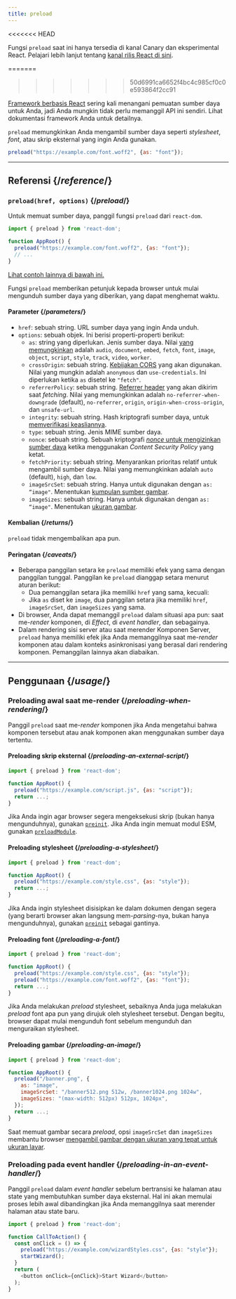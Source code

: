 ```yaml
---
title: preload
---
```


<<<<<<< HEAD
<Canary>

Fungsi `preload` saat ini hanya tersedia di kanal Canary dan eksperimental React. Pelajari lebih lanjut tentang [kanal rilis React di sini](/community/versioning-policy#all-release-channels).

</Canary>

=======
>>>>>>> 50d6991ca6652f4bc4c985cf0c0e593864f2cc91
<Note>

[Framework berbasis React](/learn/start-a-new-react-project) sering kali menangani pemuatan sumber daya untuk Anda, jadi Anda mungkin tidak perlu memanggil API ini sendiri. Lihat dokumentasi framework Anda untuk detailnya.

</Note>

<Intro>

`preload` memungkinkan Anda mengambil sumber daya seperti *stylesheet*, *font*, atau skrip eksternal yang ingin Anda gunakan.

```js
preload("https://example.com/font.woff2", {as: "font"});
```

</Intro>

<InlineToc />

---

## Referensi {/*reference*/}

### `preload(href, options)` {/*preload*/}

Untuk memuat sumber daya, panggil fungsi `preload` dari `react-dom`.

```js
import { preload } from 'react-dom';

function AppRoot() {
  preload("https://example.com/font.woff2", {as: "font"});
  // ...
}

```

[Lihat contoh lainnya di bawah ini.](#usage)

Fungsi `preload` memberikan petunjuk kepada browser untuk mulai mengunduh sumber daya yang diberikan, yang dapat menghemat waktu.

#### Parameter {/*parameters*/}

* `href`: sebuah string. URL sumber daya yang ingin Anda unduh.
* `options`: sebuah objek. Ini berisi properti-properti berikut:
  *  `as`: string yang diperlukan. Jenis sumber daya. Nilai [yang memungkinkan](https://developer.mozilla.org/en-US/docs/Web/HTML/Element/link#as) adalah `audio`, `document`, `embed`, `fetch`, `font`, `image`, `object`, `script`, `style`, `track`, `video`, `worker`.
  *  `crossOrigin`: sebuah string. [Kebijakan CORS](https://developer.mozilla.org/en-US/docs/Web/HTML/Attributes/crossorigin) yang akan digunakan. Nilai yang mungkin adalah `anonymous` dan `use-credentials`. Ini diperlukan ketika `as` disetel ke `"fetch"`.
  *  `referrerPolicy`: sebuah string. [Referrer header](https://developer.mozilla.org/en-US/docs/Web/HTML/Element/link#referrerpolicy) yang akan dikirim saat *fetching*. Nilai yang memungkinkan adalah `no-referrer-when-downgrade` (default), `no-referrer`, `origin`, `origin-when-cross-origin`, dan `unsafe-url`.
  *  `integrity`: sebuah string. Hash kriptografi sumber daya, untuk [memverifikasi keasliannya](https://developer.mozilla.org/en-US/docs/Web/Security/Subresource_Integrity).
  *  `type`: sebuah string. Jenis MIME sumber daya.
  *  `nonce`: sebuah string. Sebuah kriptografi [*nonce* untuk mengizinkan sumber daya](https://developer.mozilla.org/en-US/docs/Web/HTML/Global_attributes/nonce) ketika menggunakan *Content Security Policy* yang ketat.
  *  `fetchPriority`: sebuah string. Menyarankan prioritas relatif untuk mengambil sumber daya. Nilai yang memungkinkan adalah `auto` (default), `high`, dan `low`.
  *  `imageSrcSet`: sebuah string. Hanya untuk digunakan dengan `as: “image"`. Menentukan [kumpulan sumber gambar](https://developer.mozilla.org/en-US/docs/Learn/HTML/Multimedia_and_embedding/Responsive_images).
  *  `imageSizes`: sebuah string. Hanya untuk digunakan dengan `as: “image"`. Menentukan [ukuran gambar](https://developer.mozilla.org/en-US/docs/Learn/HTML/Multimedia_and_embedding/Responsive_images).

#### Kembalian {/*returns*/}

`preload` tidak mengembalikan apa pun.

#### Peringatan {/*caveats*/}

* Beberapa panggilan setara ke `preload` memiliki efek yang sama dengan panggilan tunggal. Panggilan ke `preload` dianggap setara menurut aturan berikut:
  * Dua pemanggilan setara jika memiliki `href` yang sama, kecuali:
  * Jika `as` diset ke `image`, dua panggilan setara jika memiliki `href`, `imageSrcSet`, dan `imageSizes` yang sama.
* Di browser, Anda dapat memanggil `preload` dalam situasi apa pun: saat me-*render* komponen, di *Effect*, di *event handler*, dan sebagainya.
* Dalam rendering sisi server atau saat merender Komponen Server, `preload` hanya memiliki efek jika Anda memanggilnya saat me-*render* komponen atau dalam konteks asinkronisasi yang berasal dari rendering komponen. Pemanggilan lainnya akan diabaikan.

---

## Penggunaan {/*usage*/}

### Preloading awal saat me-render {/*preloading-when-rendering*/}

Panggil `preload` saat me-*render* komponen jika Anda mengetahui bahwa komponen tersebut atau anak komponen akan menggunakan sumber daya tertentu.

<Recipes titleText="Examples of preloading">

#### Preloading skrip eksternal {/*preloading-an-external-script*/}

```js
import { preload } from 'react-dom';

function AppRoot() {
  preload("https://example.com/script.js", {as: "script"});
  return ...;
}
```

Jika Anda ingin agar browser segera mengeksekusi skrip (bukan hanya mengunduhnya), gunakan [`preinit`](/reference/react-dom/preinit). Jika Anda ingin memuat modul ESM, gunakan [`preloadModule`](/reference/react-dom/preloadModule).

<Solution />

#### Preloading stylesheet {/*preloading-a-stylesheet*/}

```js
import { preload } from 'react-dom';

function AppRoot() {
  preload("https://example.com/style.css", {as: "style"});
  return ...;
}
```

Jika Anda ingin stylesheet disisipkan ke dalam dokumen dengan segera (yang berarti browser akan langsung mem-*parsing*-nya, bukan hanya mengunduhnya), gunakan [`preinit`](/reference/react-dom/preinit) sebagai gantinya.

<Solution />

#### Preloading font {/*preloading-a-font*/}

```js
import { preload } from 'react-dom';

function AppRoot() {
  preload("https://example.com/style.css", {as: "style"});
  preload("https://example.com/font.woff2", {as: "font"});
  return ...;
}
```

Jika Anda melakukan *preload* stylesheet, sebaiknya Anda juga melakukan *preload* font apa pun yang dirujuk oleh stylesheet tersebut. Dengan begitu, browser dapat mulai mengunduh font sebelum mengunduh dan menguraikan stylesheet.

<Solution />

#### Preloading gambar {/*preloading-an-image*/}

```js
import { preload } from 'react-dom';

function AppRoot() {
  preload("/banner.png", {
    as: "image",
    imageSrcSet: "/banner512.png 512w, /banner1024.png 1024w",
    imageSizes: "(max-width: 512px) 512px, 1024px",
  });
  return ...;
}
```

Saat memuat gambar secara *preload*, opsi `imageSrcSet` dan `imageSizes` membantu browser [mengambil gambar dengan ukuran yang tepat untuk ukuran layar](https://developer.mozilla.org/en-US/docs/Learn/HTML/Multimedia_and_embedding/Responsive_images).

<Solution />

</Recipes>

### Preloading pada event handler {/*preloading-in-an-event-handler*/}

Panggil `preload` dalam *event handler* sebelum bertransisi ke halaman atau state yang membutuhkan sumber daya eksternal. Hal ini akan memulai proses lebih awal dibandingkan jika Anda memanggilnya saat merender halaman atau state baru.

```js
import { preload } from 'react-dom';

function CallToAction() {
  const onClick = () => {
    preload("https://example.com/wizardStyles.css", {as: "style"});
    startWizard();
  }
  return (
    <button onClick={onClick}>Start Wizard</button>
  );
}
```
